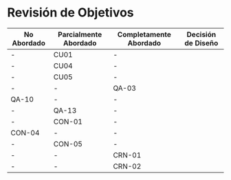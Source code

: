 # Revisión de Objetivos

| No Abordado | Parcialmente Abordado | Completamente Abordado | Decisión de Diseño |
| ----------- | --------------------- | ---------------------- | ------------------ |
| -           | CU01                  | -                      |                    |
| -           | CU04                  | -                      |                    |
| -           | CU05                  | -                      |                    |
| -           | -                     | QA-03                  |                    |
| QA-10       | -                     | -                      |                    |
| -           | QA-13                 | -                      |                    |
| -           | CON-01                | -                      |                    |
| CON-04      | -                     | -                      |                    |
| -           | CON-05                | -                      |                    |
| -           | -                     | CRN-01                 |                    |
| -           | -                     | CRN-02                 |                    |
